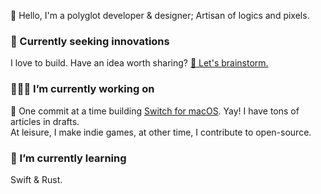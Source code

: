 <!--
**ahkohd/ahkohd** is a ✨ _special_ ✨ repository because its `README.md` (this file) appears on your GitHub profile.

Here are some ideas to get you started:

- 🔭 I’m currently working on ...
- 🌱 I’m currently learning ...
- 👯 I’m looking to collaborate on ...
- 🤔 I’m looking for help with ...
- 💬 Ask me about ...
- 📫 How to reach me: ...
- 😄 Pronouns: ...
- ⚡ Fun fact: ...
-->

👋 Hello, I'm a polyglot developer & designer; Artisan of logics and pixels.

### 🔮 Currently seeking innovations
I love to build. Have an idea worth sharing? [💬 Let's brainstorm.](https://twitter.com/messages/compose?recipient_id=2212463825&text=Hello%2C%20world!)

### 👷🏽‍♂️ I’m currently working on
🌚 One commit at a time building [Switch for macOS](https://get-switch.app). Yay! I have tons of articles in drafts.
<br/> At leisure, I make indie games, at other time, I contribute to open-source.

### 🌱 I’m currently learning
Swift & Rust.
